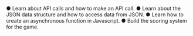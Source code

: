 ● Learn about API calls and how to make an API call. ● Learn about the JSON data structure and how to access data from JSON. ● Learn how to create an asynchronous function in Javascript. ● Build the scoring system for the game.
